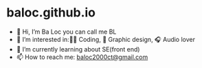 # baloc.github.io
- 👋 Hi, I’m Ba Loc you can call me BL
- 👀 I’m interested in:👨‍💻 Coding, 🎨 Graphic design, 🎧 Audio lover
- 🌱 I’m currently learning about SE(front end)
- 📫 How to reach me: baloc2000ct@gmail.com
